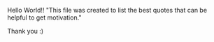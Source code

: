 Hello World!!
"This file was created to list the best quotes that can be helpful to get motivation."

Thank you :)
